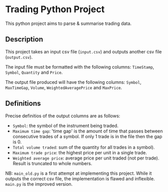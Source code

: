 # Trading Python Project

This python project aims to parse & summarise trading data.

## Description

This project takes an input csv file (`input.csv`) and outputs another csv file (`output.csv`).

The input file must be formatted with the following columns: `TimeStamp`, `Symbol`, `Quantity` and `Price`.

The output file produced will have the following columns: `Symbol`, `MaxTimeGap`, `Volume`, `WeightedAveragePrice` and `MaxPrice`.

## Definitions

Precise definitios of the output columns are as follows:

- `Symbol`: the symbol of the instrument being traded.
- `Maximum time gap`: 'time gap' is the amount of time that passes between consecutive trades of a symbol. If only 1 trade is in the file then the gap is 0.
- `Total volume traded`: sum of the quantity for all trades in a symbol).
- `Maximum trade price`: the highest price per unit in a single trade.
- `Weighted average price`: average price per unit traded (not per trade). Result is truncated to whole numbers.

NB: `main_old.py` is a first attempt at implementing this project. While it outputs the correct csv file, the implementation is flawed and inflexible. `main.py` is the improved version.